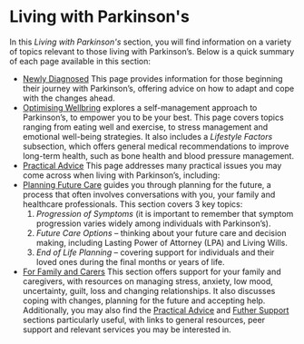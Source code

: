 # Living with Parkinson's

In this _Living with Parkinson's_ section, you will find information on a variety of topics relevant to those living with Parkinson’s. Below is a quick summary of each page available in this section:
- [Newly Diagnosed](app-content/pages-content/newly-diagnosed.md) This page provides information for those beginning their journey with Parkinson’s, offering advice on how to  adapt and cope with the changes ahead.
- [Optimising Wellbring](app-content/pages-content/optimising-wellbeing.md) explores a self-management approach to Parkinson’s, to empower you to be your best. This page covers topics ranging from eating well and exercise, to stress management and emotional well-being strategies. It also includes a _Lifestyle Factors_ subsection, which offers general medical recommendations to improve long-term health, such as bone health and blood pressure management.
- [Practical Advice](app-content/pages-content/living-with-parkinsons/pratical-advice.md) This page addresses many practical issues you may come across when living with Parkinson’s, including:
- [Planning Future Care](app-content/pages-content/living-with-parkinsons/planning-future-care.md) guides you through planning for the future, a process that often involves conversations with you, your family and healthcare professionals. This section covers 3 key topics:
  1. _Progression of Symptoms_ (it is important to remember that symptom progression varies widely among individuals with Parkinson’s).
  2. _Future Care Options_ – thinking about your future care and decision making, including Lasting Power of Attorney (LPA) and Living Wills.
  3. _End of Life Planning_ – covering support for individuals and their loved ones during the final months or years of life. 
- [For Family and Carers](app-content/pages-content/living-with-parkinsons/for-family-and-carers.md) This section offers support for your family and caregivers, with resources on managing stress, anxiety, low mood, uncertainty, guilt, loss and changing relationships. It also discusses coping with changes, planning for the future and accepting help. Additionally, you may also find the [Practical Advice](app-content/pages-content/living-with-parkinsons/pratical-advice.md) and [Futher Support](app-content/pages-content/futher-support.md) sections particularly useful, with links to general resources, peer support and relevant services you may be interested in.
